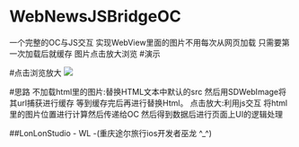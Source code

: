 # WebNewsJSBridgeOC
一个完整的OC与JS交互 实现WebView里面的图片不用每次从网页加载 只需要第一次加载后就缓存 图片点击放大浏览
#演示

#点击浏览放大
![](https://github.com/HotWordland/WebNewsJSBridgeOC/blob/master/effect.png)
 
#思路
不加载html里的图片:替换HTML文本中默认的src 然后用SDWebImage将其url捕获进行缓存 等到缓存完后再进行替换Html。
点击放大:利用js交互 将html里的图片位置进行计算然后传递给OC 然后得到数据后进行页面上UI的逻辑处理

##LonLonStudio - WL -(重庆途尔旅行ios开发者巫龙 ^_^)
